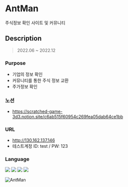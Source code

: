 # AntMan

주식정보 확인 사이트 및 커뮤니티

## Description

>2022.06 ~ 2022.12

### Purpose

 - 기업의 정보 확인
 - 커뮤니티를 통한 주식 정보 교환
 - 주가정보 확인
 
### 노션

 - https://scratched-game-3d3.notion.site/c6ab515f60954c269fea05dab64ce1bb
 
### URL

 - http://130.162.137.146
 - 테스트계정 ID: test / PW: 123


### Language
<img src="https://img.shields.io/badge/JAVA-007396?style=flat-square&logo=JAVA&logoColor=white"/>  <img src="https://img.shields.io/badge/Spring Boot-6DB33F?style=flat-square&logo=Spring Boot&logoColor=white"/>
<img src="https://img.shields.io/badge/HTML5-e34f26?style=flat-square&logo=HTML&logoColor=white"/> 
<img src="https://img.shields.io/badge/JavaScript-e7df1e?style=flat-square&logo=JavaScript&logoColor=white"/>

![AntMan](https://github.com/ykh9759/AntMan/assets/66126927/fad88e0e-4a1e-4c15-8a58-742db53a4ce5)
